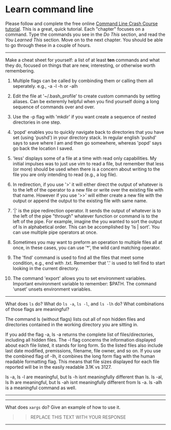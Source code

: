 # Learn command line

Please follow and complete the free online [Command Line Crash Course
tutorial](http://cli.learncodethehardway.org/book/). This is a great,
quick tutorial. Each "chapter" focuses on a command. Type the commands
you see in the _Do This_ section, and read the _You Learned This_
section. Move on to the next chapter. You should be able to go through
these in a couple of hours.


---

Make a cheat sheet for yourself: a list of at least **ten** commands and what they do, focused on things that are new, interesting, or otherwise worth remembering.

1. Multiple flags can be called by combinding them or calling them all seperately. e.g., -a -l -h or -alh

2. Edit the file at '~/.bash_profile' to create custom commands by setting aliases. Can be exteremly helpful when you find yourself doing a long sequence of commands over and over.

3. Use the -p flag with 'mkdir' if you want create a sequence of nested directories in one step.

4. 'popd' enables you to quickly navigate back to directories that you have set (using 'pushd') in your directory stack. In regular english 'pushd' says to save where I am and then go somewhere, whereas 'popd' says go back the location I saved. 

5. 'less' displays some of a file at a time with read only capabilities. My initial impulses was to just use vim to read a file, but remember that less (or more) should be used when there is a concern about writing to the file you are only intending to read (e.g., a log file).

6. In redirection, if you use '>' it will either direct the output of whatever is to the left of the operator to a new file or write over the existing file with that name. However if you use '>>' will either create a new file with the output or append the output to the existing file with same name. 

7. '|' is the pipe redirection operator. It sends the output of whatever is to the left of the pipe "through" whatever function or command is to the left of the pipe. For example, imagine the you wanted to sort the output of ls in alphabetical order. This can be accomplished by 'ls | sort'. You can use multiple pipe operators at once. 

8. Sometimes you may want to preform an operation to multiple files all at once, in these cases, you can use '*', the wild card matching operator. 

9. The 'find' command is used to find all the files that meet some condition, e.g., end with .txt. Remember that '.' is used to tell find to start looking in the current directory.

10. The command 'export' allows you to set environment variables. Important environment variable to remember: $PATH. The command 'unset' unsets environment variables.    


---

What does `ls` do? What do `ls -a`, `ls -l`, and `ls -lh` do? What combinations of those flags are meaningful?

The command ls (without flags) lists out all of non hidden files and directories contained in the working directory you are sitting in.

 If you add the flag -a, ls -a returns the complete list of files/directories, including all hidden files. The -l flag concerns the information displayed about each file listed, it stands for long form. So the listed files also include last date modified, premissions, filename, file owner, and so on. If you use the combined flag of -lh, it combines the long form flag with the human readable formatting flag. This means that file sizes displayed for each file reported will be in the easily readable 3.1K vs 3127. 

ls -a, ls -l are meaningful, but ls -h isnt meaningfully different than ls.
ls -al, ls lh are meaningful, but ls -ah isnt meaningfully different from ls -a.
ls -alh is a meaningful command as well.  

---


---

What does `xargs` do? Give an example of how to use it.

> > REPLACE THIS TEXT WITH YOUR RESPONSE

---

